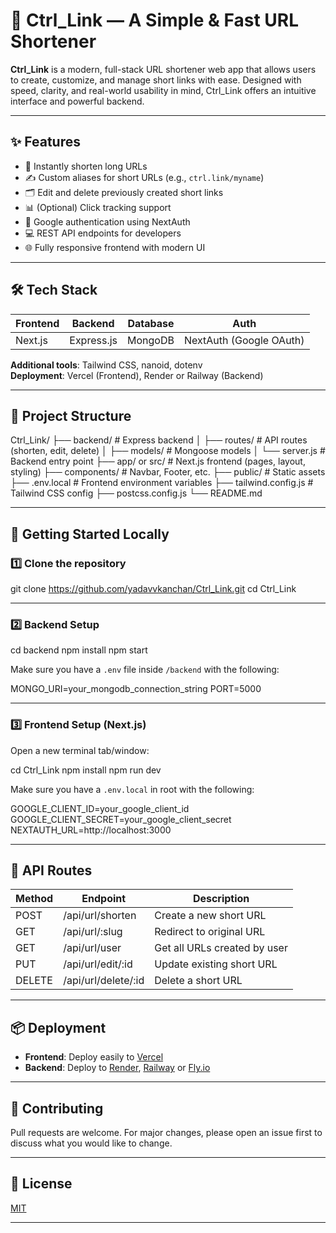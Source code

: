 # 🔗 Ctrl_Link — A Simple & Fast URL Shortener

**Ctrl_Link** is a modern, full-stack URL shortener web app that allows users to create, customize, and manage short links with ease. Designed with speed, clarity, and real-world usability in mind, Ctrl_Link offers an intuitive interface and powerful backend.

---

## ✨ Features

- 🔗 Instantly shorten long URLs
- ✍️ Custom aliases for short URLs (e.g., `ctrl.link/myname`)
- 🗂️ Edit and delete previously created short links
- 📊 (Optional) Click tracking support
- 🔐 Google authentication using NextAuth
- 💻 REST API endpoints for developers
- 🌐 Fully responsive frontend with modern UI

---

## 🛠️ Tech Stack

| Frontend | Backend     | Database | Auth                    |
|----------|-------------|----------|-------------------------|
| Next.js  | Express.js  | MongoDB  | NextAuth (Google OAuth) |

**Additional tools**: Tailwind CSS, nanoid, dotenv  
**Deployment**: Vercel (Frontend), Render or Railway (Backend)

---

## 📁 Project Structure

Ctrl_Link/
├── backend/ # Express backend
│ ├── routes/ # API routes (shorten, edit, delete)
│ ├── models/ # Mongoose models
│ └── server.js # Backend entry point
├── app/ or src/ # Next.js frontend (pages, layout, styling)
├── components/ # Navbar, Footer, etc.
├── public/ # Static assets
├── .env.local # Frontend environment variables
├── tailwind.config.js # Tailwind CSS config
├── postcss.config.js
└── README.md


---

## 🚀 Getting Started Locally

### 1️⃣ Clone the repository

git clone https://github.com/yadavvkanchan/Ctrl_Link.git
cd Ctrl_Link


---

### 2️⃣ Backend Setup

cd backend
npm install
npm start


Make sure you have a `.env` file inside `/backend` with the following:

MONGO_URI=your_mongodb_connection_string
PORT=5000

---

### 3️⃣ Frontend Setup (Next.js)

Open a new terminal tab/window:

cd Ctrl_Link
npm install
npm run dev


Make sure you have a `.env.local` in root with the following:

GOOGLE_CLIENT_ID=your_google_client_id
GOOGLE_CLIENT_SECRET=your_google_client_secret
NEXTAUTH_URL=http://localhost:3000


---

## 🧪 API Routes

| Method | Endpoint             | Description                      |
|--------|----------------------|----------------------------------|
| POST   | /api/url/shorten     | Create a new short URL           |
| GET    | /api/url/:slug       | Redirect to original URL         |
| GET    | /api/url/user        | Get all URLs created by user     |
| PUT    | /api/url/edit/:id    | Update existing short URL        |
| DELETE | /api/url/delete/:id  | Delete a short URL               |

---

## 📦 Deployment

- **Frontend**: Deploy easily to [Vercel](https://vercel.com/)
- **Backend**: Deploy to [Render](https://render.com), [Railway](https://railway.app) or [Fly.io](https://fly.io)

---


## 🙌 Contributing

Pull requests are welcome. For major changes, please open an issue first to discuss what you would like to change.

---

## 📃 License

[MIT](https://choosealicense.com/licenses/mit/)

---





